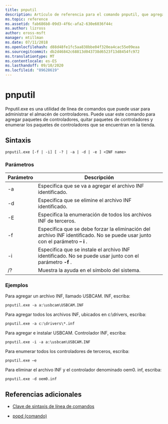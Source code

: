 ```yaml
---
title: pnputil
description: Artículo de referencia para el comando pnputil, que agrega paquetes de controladores, quita paquetes de controladores y enumera los paquetes de controladores que se encuentran en el almacén de controladores mediante la utilidad pnputil.exe.
ms.topic: reference
ms.assetid: fab686b8-09d3-4f6c-afa2-630e6036f44c
ms.author: lizross
author: eross-msft
manager: mtillman
ms.date: 07/11/2018
ms.openlocfilehash: d88d48fe1fc5aa838bbe04f320ea4cac55e09eaa
ms.sourcegitcommit: db2d46842c68813d043738d6523f13d8454fc972
ms.translationtype: MT
ms.contentlocale: es-ES
ms.lasthandoff: 09/10/2020
ms.locfileid: "89628619"
---
```

# <a name="pnputil"></a>pnputil

Pnputil.exe es una utilidad de línea de comandos que puede usar para administrar el almacén de controladores. Puede usar este comando para agregar paquetes de controladores, quitar paquetes de controladores y enumerar los paquetes de controladores que se encuentran en la tienda.

## <a name="syntax"></a>Sintaxis

```
pnputil.exe [-f | -i] [ -? | -a | -d | -e ] <INF name>
```

### <a name="parameters"></a>Parámetros

| Parámetro | Descripción |
|--|--|
| -a | Especifica que se va a agregar el archivo INF identificado. |
| -d | Especifica que se elimine el archivo INF identificado. |
| -E | Especifica la enumeración de todos los archivos INF de terceros. |
| -f | Especifica que se debe forzar la eliminación del archivo INF identificado. No se puede usar junto con el parámetro **– i** . |
| -i | Especifica que se instale el archivo INF identificado. No se puede usar junto con el parámetro **-f** . |
| /? | Muestra la ayuda en el símbolo del sistema. |

### <a name="examples"></a>Ejemplos

Para agregar un archivo INF, llamado USBCAM. INF, escriba:

```
pnputil.exe -a a:\usbcam\USBCAM.INF
```

Para agregar todos los archivos INF, ubicados en c:\drivers, escriba:

```
pnputil.exe -a c:\drivers\*.inf
```

Para agregar e instalar USBCAM. Controlador INF, escriba:

```
pnputil.exe -i -a a:\usbcam\USBCAM.INF
```

Para enumerar todos los controladores de terceros, escriba:

```
pnputil.exe –e
```

Para eliminar el archivo INF y el controlador denominado oem0. inf, escriba:

```
pnputil.exe -d oem0.inf
```

## <a name="additional-references"></a>Referencias adicionales

- [Clave de sintaxis de línea de comandos](command-line-syntax-key.md)

- [popd (comando)](popd.md)
